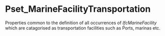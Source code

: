 # Pset_MarineFacilityTransportation

Properties common to the definition of all occurrences of _IfcMarineFacility_ which are catagorised as transportation facilities such as Ports, marinas etc.<!-- end of definition -->
